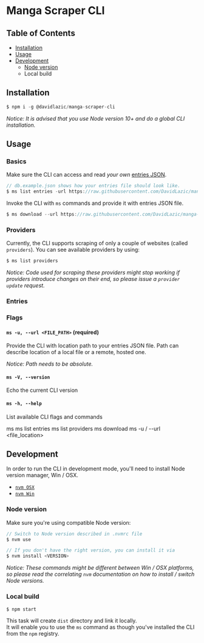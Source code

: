 # Manga Scraper CLI

## Table of Contents
- [Installation](#installation)
- [Usage](#usage)
- [Development](#development)
  - [Node version](#test)
  - Local build

## Installation
<a name="installation"></a>

```js
$ npm i -g @davidlazic/manga-scraper-cli
```

*Notice: It is advised that you use Node version 10+ and do a global CLI installation.*


## Usage
<a name="usage"></a>

### Basics
Make sure the CLI can access and read *your own* [entries JSON](#entries).

```js
// db.example.json shows how your entries file should look like.
$ ms list entries -url https://raw.githubusercontent.com/DavidLazic/manga-scraper-cli/master/db.example.json
```

Invoke the CLI with `ms` commands and provide it with entries JSON file.
```js
$ ms download --url https://raw.githubusercontent.com/DavidLazic/manga-scraper-cli/master/db.test.json
```

### Providers
Currently, the CLI supports scraping of only a couple of websites (called `providers`). 
You can see available providers by using:
```js
$ ms list providers
```

*Notice: Code used for scraping these providers might stop working if providers introduce changes on their end, so please issue a `provider update` request.*


### Entries




### Flags

#### `ms -u, --url <FILE_PATH>` (required)
Provide the CLI with location path to your entries JSON file.
Path can describe location of a local file or a remote, hosted one.

*Notice: Path needs to be absolute.*

#### `ms -V, --version`
Echo the current CLI version

#### `ms -h, --help`
List available CLI flags and commands

ms
ms list entries
ms list providers
ms download
ms -u / --url <file_location>

## Development
<a name="development"></a>

In order to run the CLI in development mode, you'll need to install Node version manager, Win / OSX.
- [`nvm OSX`](https://github.com/nvm-sh/nvm)
- [`nvm Win`](https://github.com/coreybutler/nvm-windows)

### Node version
<a name="test"></a>

Make sure you're using compatible Node version:

```js
// Switch to Node version described in .nvmrc file
$ nvm use

// If you don't have the right version, you can install it via
$ nvm install <VERSION>
```

*Notice: These commands might be different between Win / OSX platforms,
so please read the correlating `nvm` documentation
on how to install / switch Node versions.* 


### Local build

```js
$ npm start
```

This task will create `dist` directory and link it locally.\
It will enable you to use the `ms` command as though you've installed the CLI from the `npm` registry.